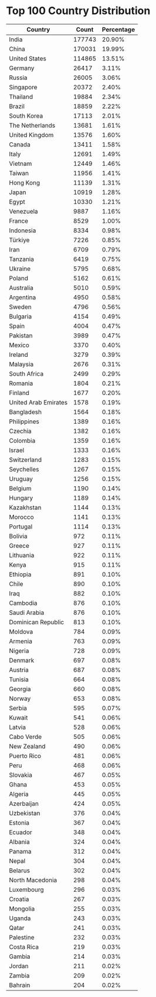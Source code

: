 # Top 100 Country Distribution
| Country | Count | Percentage |
|----|----|----|
| India | 177743 | 20.90% |
| China | 170031 | 19.99% |
| United States | 114865 | 13.51% |
| Germany | 26417 | 3.11% |
| Russia | 26005 | 3.06% |
| Singapore | 20372 | 2.40% |
| Thailand | 19884 | 2.34% |
| Brazil | 18859 | 2.22% |
| South Korea | 17113 | 2.01% |
| The Netherlands | 13681 | 1.61% |
| United Kingdom | 13576 | 1.60% |
| Canada | 13411 | 1.58% |
| Italy | 12691 | 1.49% |
| Vietnam | 12449 | 1.46% |
| Taiwan | 11956 | 1.41% |
| Hong Kong | 11139 | 1.31% |
| Japan | 10919 | 1.28% |
| Egypt | 10330 | 1.21% |
| Venezuela | 9887 | 1.16% |
| France | 8529 | 1.00% |
| Indonesia | 8334 | 0.98% |
| Türkiye | 7226 | 0.85% |
| Iran | 6709 | 0.79% |
| Tanzania | 6419 | 0.75% |
| Ukraine | 5795 | 0.68% |
| Poland | 5162 | 0.61% |
| Australia | 5010 | 0.59% |
| Argentina | 4950 | 0.58% |
| Sweden | 4796 | 0.56% |
| Bulgaria | 4154 | 0.49% |
| Spain | 4004 | 0.47% |
| Pakistan | 3989 | 0.47% |
| Mexico | 3370 | 0.40% |
| Ireland | 3279 | 0.39% |
| Malaysia | 2676 | 0.31% |
| South Africa | 2499 | 0.29% |
| Romania | 1804 | 0.21% |
| Finland | 1677 | 0.20% |
| United Arab Emirates | 1578 | 0.19% |
| Bangladesh | 1564 | 0.18% |
| Philippines | 1389 | 0.16% |
| Czechia | 1382 | 0.16% |
| Colombia | 1359 | 0.16% |
| Israel | 1333 | 0.16% |
| Switzerland | 1283 | 0.15% |
| Seychelles | 1267 | 0.15% |
| Uruguay | 1256 | 0.15% |
| Belgium | 1190 | 0.14% |
| Hungary | 1189 | 0.14% |
| Kazakhstan | 1144 | 0.13% |
| Morocco | 1141 | 0.13% |
| Portugal | 1114 | 0.13% |
| Bolivia | 972 | 0.11% |
| Greece | 927 | 0.11% |
| Lithuania | 922 | 0.11% |
| Kenya | 915 | 0.11% |
| Ethiopia | 891 | 0.10% |
| Chile | 890 | 0.10% |
| Iraq | 882 | 0.10% |
| Cambodia | 876 | 0.10% |
| Saudi Arabia | 876 | 0.10% |
| Dominican Republic | 813 | 0.10% |
| Moldova | 784 | 0.09% |
| Armenia | 763 | 0.09% |
| Nigeria | 728 | 0.09% |
| Denmark | 697 | 0.08% |
| Austria | 687 | 0.08% |
| Tunisia | 664 | 0.08% |
| Georgia | 660 | 0.08% |
| Norway | 653 | 0.08% |
| Serbia | 595 | 0.07% |
| Kuwait | 541 | 0.06% |
| Latvia | 528 | 0.06% |
| Cabo Verde | 505 | 0.06% |
| New Zealand | 490 | 0.06% |
| Puerto Rico | 481 | 0.06% |
| Peru | 468 | 0.06% |
| Slovakia | 467 | 0.05% |
| Ghana | 453 | 0.05% |
| Algeria | 445 | 0.05% |
| Azerbaijan | 424 | 0.05% |
| Uzbekistan | 376 | 0.04% |
| Estonia | 367 | 0.04% |
| Ecuador | 348 | 0.04% |
| Albania | 324 | 0.04% |
| Panama | 312 | 0.04% |
| Nepal | 304 | 0.04% |
| Belarus | 302 | 0.04% |
| North Macedonia | 298 | 0.04% |
| Luxembourg | 296 | 0.03% |
| Croatia | 267 | 0.03% |
| Mongolia | 255 | 0.03% |
| Uganda | 243 | 0.03% |
| Qatar | 241 | 0.03% |
| Palestine | 232 | 0.03% |
| Costa Rica | 219 | 0.03% |
| Gambia | 214 | 0.03% |
| Jordan | 211 | 0.02% |
| Zambia | 209 | 0.02% |
| Bahrain | 204 | 0.02% |
